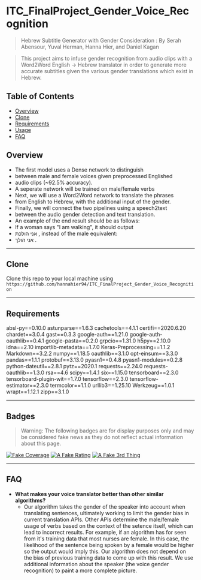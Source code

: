 # ITC_FinalProject_Gender_Voice_Recognition

> Hebrew Subtitle Generator with Gender Consideration : By Serah Abensour, Yuval Herman, Hanna Hier, and Daniel Kagan

> This project aims to infuse gender recognition from audio clips with a Word2Word English -> Hebrew translator in order to generate more accurate subtitles given the various gender translations which exist in Hebrew. 



## Table of Contents

- [Overview](#Overview)
- [Clone](#Clone)
- [Requirements](#Requirements)
- [Usage](#Usage)
- [FAQ](#FAQ)

## Overview 

- The first model uses a Dense network to distinguish
- between male and female voices given preprocessed Englished
- audio clips (~92.5% accuracy). 
- A seperate network will be trained on male/female verbs 
- Next, we will use a Word2Word network to translate the phrases
- from English to Hebrew, with the additional input of the gender.
- Finally, we will connect the two pipelines using a speech2text
- between the audio gender detection and text translation. 
- An example of the end result should be as follows: 
- If a woman says "I am walking", it should output 
- אני הולכת , instead of the male equivalent: 
- אני הולך .

---
## Clone

Clone this repo to your local machine using `https://github.com/hannahier94/ITC_FinalProject_Gender_Voice_Recognition`

---

## Requirements

absl-py==0.10.0
astunparse==1.6.3
cachetools==4.1.1
certifi==2020.6.20
chardet==3.0.4
gast==0.3.3
google-auth==1.21.0
google-auth-oauthlib==0.4.1
google-pasta==0.2.0
grpcio==1.31.0
h5py==2.10.0
idna==2.10
importlib-metadata==1.7.0
Keras-Preprocessing==1.1.2
Markdown==3.2.2
numpy==1.18.5
oauthlib==3.1.0
opt-einsum==3.3.0
pandas==1.1.1
protobuf==3.13.0
pyasn1==0.4.8
pyasn1-modules==0.2.8
python-dateutil==2.8.1
pytz==2020.1
requests==2.24.0
requests-oauthlib==1.3.0
rsa==4.6
scipy==1.4.1
six==1.15.0
tensorboard==2.3.0
tensorboard-plugin-wit==1.7.0
tensorflow==2.3.0
tensorflow-estimator==2.3.0
termcolor==1.1.0
urllib3==1.25.10
Werkzeug==1.0.1
wrapt==1.12.1
zipp==3.1.0

---


## Badges
> Warning: The following badges are for display purposes only and may be considered fake news as they do not reflect actual information about this page. 

[![Fake Coverage](https://camo.githubusercontent.com/3eff610e3559385c77a9b6d87cbe1252cab79a4d/68747470733a2f2f696d672e736869656c64732e696f2f62616467652f636f7665726167652d38302532352d79656c6c6f77677265656e)](https://travis-ci.org/badges/badgerbadgerbadger)  [![A Fake Rating](https://camo.githubusercontent.com/d5cd29c0e2930c3c4026ba87ff427e2e340f461b/68747470733a2f2f696d672e736869656c64732e696f2f62616467652f726174696e672d2545322539382538352545322539382538352545322539382538352545322539382538352545322539382538362d627269676874677265656e)](https://travis-ci.org/badges/badgerbadgerbadger)  [![A Fake 3rd Thing](https://camo.githubusercontent.com/b3fc74878a0d5fcca5a78b288aa4b489f65fd7eb/68747470733a2f2f696d672e736869656c64732e696f2f62616467652f757074696d652d3130302532352d627269676874677265656e)](https://travis-ci.org/badges/badgerbadgerbadger)

---

## FAQ

- **What makes your voice translator better than other similar algorithms?**
    - Our algorithm takes the gender of the speaker into account when translating sentences, ultimately working to limit the gender bias in current translation APIs. Other APIs determine the male/female usage of verbs based on the context of the setence itself, which can lead to incorrect results. For example, if an algorithm has for seen from it's training data that most nurses are female. In this case, the likelihood of the sentence being spoken by a female would be higher so the output would imply this. Our algorithm does not depend on the bias of previous training data to come up with this result. We use additional information about the speaker (the voice gender recognition) to paint a more complete picture.

